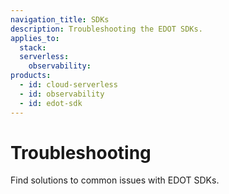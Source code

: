 ```yaml
---
navigation_title: SDKs
description: Troubleshooting the EDOT SDKs.
applies_to:
  stack:
  serverless:
    observability:
products:
  - id: cloud-serverless
  - id: observability
  - id: edot-sdk
---
```


# Troubleshooting

Find solutions to common issues with EDOT SDKs.